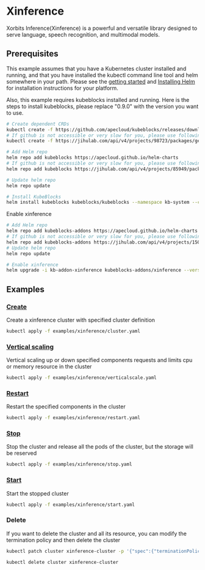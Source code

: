 # Xinference

Xorbits Inference(Xinference) is a powerful and versatile library designed to serve language, speech recognition, and multimodal models.

## Prerequisites

This example assumes that you have a Kubernetes cluster installed and running, and that you have installed the kubectl command line tool and helm somewhere in your path. Please see the [getting started](https://kubernetes.io/docs/setup/)  and [Installing Helm](https://helm.sh/docs/intro/install/) for installation instructions for your platform.

Also, this example requires kubeblocks installed and running. Here is the steps to install kubeblocks, please replace "0.9.0" with the version you want to use.
```bash
# Create dependent CRDs
kubectl create -f https://github.com/apecloud/kubeblocks/releases/download/v0.9.0/kubeblocks_crds.yaml
# If github is not accessible or very slow for you, please use following command instead
kubectl create -f https://jihulab.com/api/v4/projects/98723/packages/generic/kubeblocks/v0.9.0/kubeblocks_crds.yaml

# Add Helm repo 
helm repo add kubeblocks https://apecloud.github.io/helm-charts
# If github is not accessible or very slow for you, please use following repo instead
helm repo add kubeblocks https://jihulab.com/api/v4/projects/85949/packages/helm/stable

# Update helm repo
helm repo update

# Install KubeBlocks
helm install kubeblocks kubeblocks/kubeblocks --namespace kb-system --create-namespace --version="0.9.0"
```
Enable xinference
```bash
# Add Helm repo 
helm repo add kubeblocks-addons https://apecloud.github.io/helm-charts
# If github is not accessible or very slow for you, please use following repo instead
helm repo add kubeblocks-addons https://jihulab.com/api/v4/projects/150246/packages/helm/stable
# Update helm repo
helm repo update

# Enable xinference 
helm upgrade -i kb-addon-xinference kubeblocks-addons/xinference --version 0.1.0 -n kb-system  
``` 

## Examples

### [Create](cluster.yaml) 
Create a xinference cluster with specified cluster definition 
```bash
kubectl apply -f examples/xinference/cluster.yaml
```

### [Vertical scaling](verticalscale.yaml)
Vertical scaling up or down specified components requests and limits cpu or memory resource in the cluster
```bash
kubectl apply -f examples/xinference/verticalscale.yaml
```

### [Restart](restart.yaml)
Restart the specified components in the cluster
```bash
kubectl apply -f examples/xinference/restart.yaml
```

### [Stop](stop.yaml)
Stop the cluster and release all the pods of the cluster, but the storage will be reserved
```bash
kubectl apply -f examples/xinference/stop.yaml
```

### [Start](start.yaml)
Start the stopped cluster
```bash
kubectl apply -f examples/xinference/start.yaml
```

### Delete
If you want to delete the cluster and all its resource, you can modify the termination policy and then delete the cluster
```bash
kubectl patch cluster xinference-cluster -p '{"spec":{"terminationPolicy":"WipeOut"}}' --type="merge"

kubectl delete cluster xinference-cluster
```
